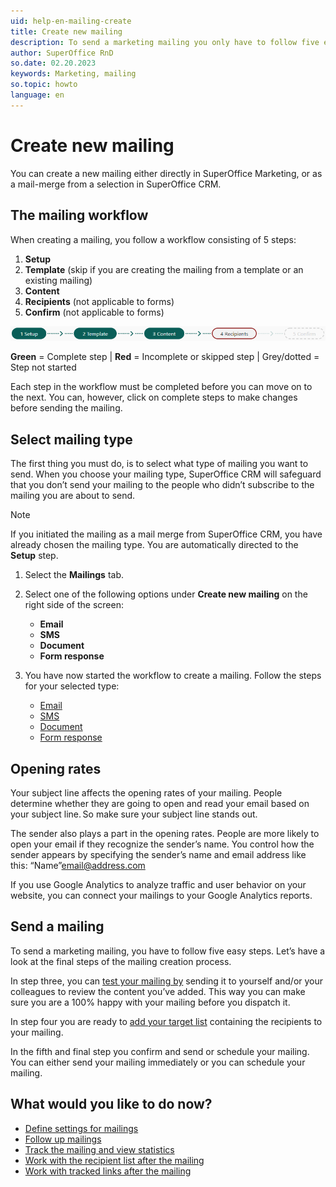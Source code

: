 ```yaml
---
uid: help-en-mailing-create
title: Create new mailing
description: To send a marketing mailing you only have to follow five easy steps. Setting up a mailing involves creating the mailing, filling out basic information, then choosing a template.
author: SuperOffice RnD
so.date: 02.20.2023
keywords: Marketing, mailing
so.topic: howto
language: en
---
```


# Create new mailing

You can create a new mailing either directly in SuperOffice Marketing, or as a mail-merge from a selection in SuperOffice CRM.

## The mailing workflow

When creating a mailing, you follow a workflow consisting of 5 steps:

1. **Setup**
1. **Template** (skip if you are creating the mailing from a template or an existing mailing)
1. **Content**
1. **Recipients** (not applicable to forms)
1. **Confirm** (not applicable to forms)

![The mailing workflow -screenshot][img1]

**Green** = Complete step | **Red** = Incomplete or skipped step | Grey/dotted = Step not started

Each step in the workflow must be completed before you can move on to the next. You can, however, click on complete steps to make changes before sending the mailing.

## Select mailing type

The first thing you must do, is to select what type of mailing you want to send. When you choose your mailing type, SuperOffice CRM will safeguard that you don’t send your mailing to the people who didn’t subscribe to the mailing you are about to send.

> [!NOTE]
> If you initiated the mailing as a mail merge from SuperOffice CRM, you have already chosen the mailing type. You are automatically directed to the **Setup** step.

1. Select the **Mailings** tab.

2. Select one of the following options under **Create new mailing** on the right side of the screen:
    * **Email**
    * **SMS**
    * **Document**
    * **Form response**

3. You have now started the workflow to create a mailing. Follow the steps for your selected type:

    * [Email][1]
    * [SMS][2]
    * [Document][3]
    * [Form response][4]

## Opening rates

Your subject line affects the opening rates of your mailing. People determine whether they are going to open and read your email based on your subject line. So make sure your subject line stands out.

The sender also plays a part in the opening rates. People are more likely to open your email if they recognize the sender’s name. You control how the sender appears by specifying the sender’s name and email address like this: “Name”<email@address.com>

If you use Google Analytics to analyze traffic and user behavior on your website, you can connect your mailings to your Google Analytics reports.

## Send a mailing

To send a marketing mailing, you have to follow five easy steps. Let’s have a look at the final steps of the mailing creation process.

In step three, you can [test your mailing by][10] sending it to yourself and/or your colleagues to review the content you’ve added. This way you can make sure you are a 100% happy with your mailing before you dispatch it.

In step four you are ready to [add your target list][11] containing the recipients to your mailing.

In the fifth and final step you confirm and send or schedule your mailing. You can either send your mailing immediately or you can schedule your mailing.

## What would you like to do now?

* [Define settings for mailings][5]
* [Follow up mailings][6]
* [Track the mailing and view statistics][7]
* [Work with the recipient list after the mailing][8]
* [Work with tracked links after the mailing][9]

<!-- Referenced links -->
[1]: tutorial-email-mailing.yml
[2]: tutorial-sms-mailing.yml
[3]: tutorial-document-mailing.yml
[4]: tutorial-form-mailing.yml
[5]: ../admin/define-settings-for-mailings.md
[6]: ../follow-up/index.md
[7]: ../follow-up/view-statistics.md
[8]: ../follow-up/look-at-recipient-list.md
[9]: ../../../tracked-links/learn/explore-clicks.md
[10]: send-test-email.md
[11]: target-list.md

<!-- Referenced images -->
[img1]: media/mailing-workflow-all.png
